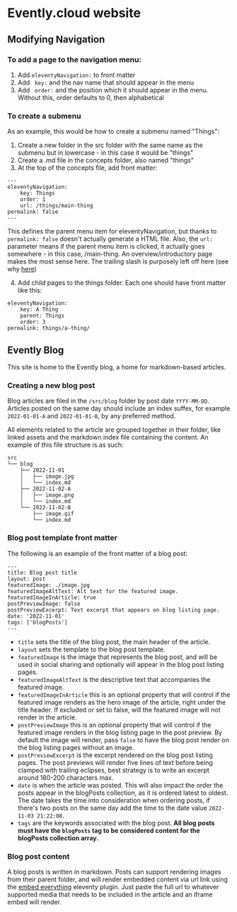 # Evently.cloud website

## Modifying Navigation

### To add a page to the navigation menu:

1. Add `eleventyNavigation:` to front matter
2. Add ` key:` and the nav name that should appear in the menu
3. Add ` order:` and the position which it should appear in the menu. Without this, order defaults to 0, then alphabetical

### To create a submenu 
As an example, this would be how to create a submenu named "Things":

1. Create a new folder in the src folder with the same name as the submenu but in lowercase - in this case it would be "things"
2. Create a .md file in the concepts folder, also named "things"
3. At the top of the concepts file, add front matter:

```
---
eleventyNavigation:
    key: Things
    order: 1
    url: /things/main-thing
permalink: false
---
```

This defines the parent menu item for eleventyNavigation, but thanks to `permalink: false` doesn't actually generate a HTML file. Also, the `url:` parameter means if the parent menu item is clicked, it actually goes somewhere - in this case, /main-thing. An overview/introductory page makes the most sense here. The trailing slash is purposely left off here (see why [here](<https://www.11ty.dev/docs/permalinks/#remapping-output-(permalink)>))

4. Add child pages to the things folder. Each one should have front matter like this:

```
eleventyNavigation:
    key: A Thing
    parent: Things
    order: 3
permalink: things/a-thing/
```

## Evently Blog

This site is home to the Evently blog, a home for markdown-based articles.

### Creating a new blog post
Blog articles are filed in the `/src/blog` folder by post date `YYYY-MM-DD`. Articles posted on the same day should include an index suffex, for example `2022-01-01-A` and `2022-01-01-B`, by any preferred method.

All elements related to the article are grouped together in their folder, like linked assets and the markdown index file containing the content. An example of this file structure is as such:

```
src
└── blog
    ├── 2022-11-01
    │   ├── image.jpg
    │   └── index.md
    ├── 2022-11-02-A
    │   ├── image.png
    │   └── index.md
    └── 2022-11-02-B
        ├── image.gif
        └── index.md
```

### Blog post template front matter

The following is an example of the front matter of a blog post:

```
---
title: Blog post title
layout: post
featuredImage: ./image.jpg
featuredImageAltText: Alt text for the featured image.
featuredImageInArticle: true
postPreviewImage: false
postPreviewExcerpt: Text excerpt that appears on blog listing page.
date: '2022-11-01'
tags: ['blogPosts']
---
```

- `title` sets the title of the blog post, the main header of the article.
- `layout` sets the template to the blog post template.
- `featuredImage` is the image that represents the blog post, and will be used in social sharing and optionally will appear in the blog post listing pages.
- `featuredImageAltText` is the descriptive text that accompanies the featured image.
- `featuredImageInArticle` this is an optional property that will control if the featured image renders as the hero image of the article, right under the title header. If excluded or set to false, will the featured image will not render in the article.
- `postPreviewImage` this is an optional property that will control if the featured image renders in the blog listing page in the post preview. By default the image will render, pass `false` to have the blog post render on the blog listing pages without an image.
- `postPreviewExcerpt` is the excerpt rendered on the blog post listing pages. The post previews will render five lines of text before being clamped with trailing eclipses, best strategy is to write an excerpt around 180-200 characters max. 
- `date` is when the article was posted. This will also impact the order the posts appear in the blogPosts collection, as it is ordered latest to oldest. The date takes the time into consideration when ordering posts, if there's two posts on the same day add the time to the date value `2022-11-03 21:22:08`.
- `tags` are the keywords associated with the blog post. **All blog posts must have the `blogPosts` tag to be considered content for the blogPosts collection array.**

### Blog post content
A blog posts is written in markdown. Posts can support rendering images from their parent folder, and will render embedded content via url link using the [embed everything](https://gfscott.com/embed-everything) eleventy plugin. Just paste the full url to whatever supported media that needs to be included in the article and an iframe embed will render.
